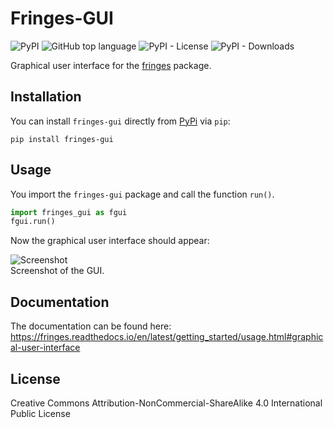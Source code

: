 # Fringes-GUI
![PyPI](https://img.shields.io/pypi/v/fringes-gui)
![GitHub top language](https://img.shields.io/github/languages/top/comimag/fringes-gui)
![PyPI - License](https://img.shields.io/pypi/l/fringes-gui)
![PyPI - Downloads](https://img.shields.io/pypi/dm/fringes-gui)

Graphical user interface for the [fringes](https://pypi.org/project/fringes/) package.

## Installation
You can install `fringes-gui` directly from [PyPi](https://pypi.org/project/fringes-gui) via `pip`:

```
pip install fringes-gui
```

## Usage
You import the `fringes-gui` package and call the function `run()`.

```python
import fringes_gui as fgui
fgui.run()
```

Now the graphical user interface should appear:

![Screenshot](https://raw.githubusercontent.com/comimag/fringes-gui/main/docs/GUI.png)\
Screenshot of the GUI.

## Documentation
The documentation can be found here:
https://fringes.readthedocs.io/en/latest/getting_started/usage.html#graphical-user-interface

## License
Creative Commons Attribution-NonCommercial-ShareAlike 4.0 International Public License
